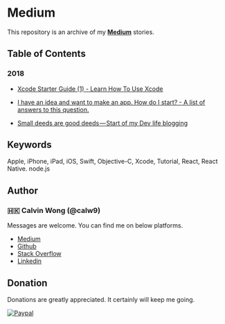 # Medium

This repository is an archive of my [**Medium**](https://medium.com/@calw9) stories.
	
## Table of Contents

### 2018

- [Xcode Starter Guide (1) - Learn How To Use Xcode](https://medium.com/@calw9/xcode-starter-guide-1-learn-how-to-use-xcode-7b852a4619ba)

- [I have an idea and want to make an app. How do I start? - A list of answers to this question.](https://medium.com/@calw9/i-have-an-idea-and-want-to-make-an-app-how-do-i-start-a-list-of-answers-to-this-question-f82b63fb1f87)

- [Small deeds are good deeds — Start of my Dev life blogging](https://medium.com/@calw9/small-deeds-are-good-deeds-start-of-my-dev-life-blogging-ffba1f1b0b30)

## Keywords

Apple, iPhone, iPad, iOS, Swift, Objective-C, Xcode, Tutorial, React, React Native. node.js

## Author

### 🇭🇰 Calvin Wong (@calw9)

Messages are welcome. You can find me on below platforms.

* [Medium](https://medium.com/@calw9)
* [Github](https://github.com/calw9)
* [Stack Overflow]()
* [Linkedin](https://www.linkedin.com/in/calw9)


## Donation

Donations are greatly appreciated. It certainly will keep me going.
	
[![Paypal](https://github.com/calw9/medium/blob/master/assets/paypal.png)](https://www.paypal.me/calw9)


